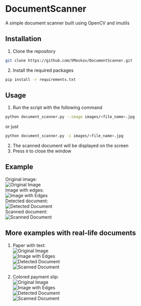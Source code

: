 # DocumentScanner
A simple document scanner built using OpenCV and imutils<br>


## Installation
1. Clone the repository
```bash
git clone https://github.com/VMoskov/DocumentScanner.git
```
2. Install the required packages
```bash
pip install -r requirements.txt
```

## Usage
1. Run the script with the following command
```bash
python document_scanner.py --image images/<file_name>.jpg
```
or just
```bash
python document_scanner.py -i images/<file_name>.jpg
```
2. The scanned document will be displayed on the screen
3. Press `0` to close the window

## Example
Original image:<br>
![Original Image](results/receipt_image.png)<br>
Image with edges:<br>
![Image with Edges](results/receipt_edges.png)<br>
Detected document:<br>
![Detected Document](results/receipt_paper_contour.png)<br>
Scanned document:<br>
![Scanned Document](results/receipt_scan.png)

## More examples with real-life documents
1. Paper with text:<br>
   ![Original Image](results/document_image.png)<br>
   ![Image with Edges](results/document_edges.png)<br>
    ![Detected Document](results/document_paper_contour.png)<br>
    ![Scanned Document](results/document_scan.png)

2. Colored payment slip:<br>
    ![Original Image](results/payment_slip_image.png)<br>
    ![Image with Edges](results/payment_slip_edges.png)<br>
     ![Detected Document](results/payment_slip_paper_contour.png)<br>
     ![Scanned Document](results/payment_slip_scan.png)